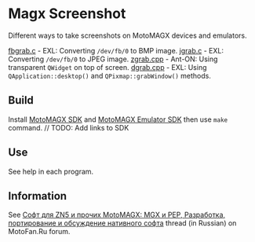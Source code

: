 Magx Screenshot
===============

Different ways to take screenshots on MotoMAGX devices and emulators.

[fbgrab.c](fbgrab.c) - EXL: Converting `/dev/fb/0` to BMP image.
[jgrab.c](jgrab.c) - EXL: Converting `/dev/fb/0` to JPEG image.
[zgrab.cpp](zgrab.cpp) - Ant-ON: Using transparent `QWidget` on top of screen.
[dgrab.cpp](dgrab.cpp) - EXL: Using `QApplication::desktop()` and `QPixmap::grabWindow()` methods.

## Build

Install [MotoMAGX SDK]() and [MotoMAGX Emulator SDK]() then use `make` command.
// TODO: Add links to SDK

## Use

See help in each program.

## Information

See [Софт для ZN5 и прочих MotoMAGX: MGX и PEP, Разработка, портирование и обсуждение нативного софта](https://forum.motofan.ru/index.php?showtopic=163337) thread (in Russian) on MotoFan.Ru forum.
